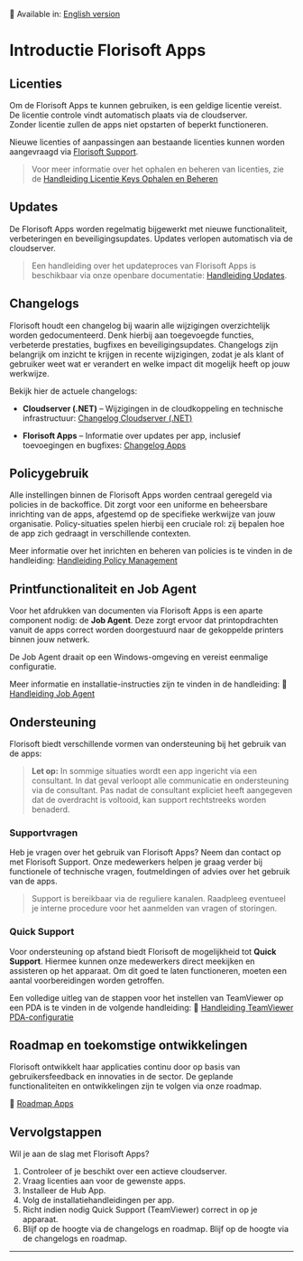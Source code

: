 📘 Available in: [English version](https://github.com/florisoft/User.Manuals/blob/main/CLOUD%20APPLICATIONS/README_EN.md)

# Introductie Florisoft Apps

## Licenties

Om de Florisoft Apps te kunnen gebruiken, is een geldige licentie vereist.  
De licentie controle vindt automatisch plaats via de cloudserver.  
Zonder licentie zullen de apps niet opstarten of beperkt functioneren.

Nieuwe licenties of aanpassingen aan bestaande licenties kunnen worden aangevraagd via [Florisoft Support](https://www.florisoft.nl/contact).

> Voor meer informatie over het ophalen en beheren van licenties, zie de [Handleiding Licentie Keys Ophalen en Beheren](#)

## Updates

De Florisoft Apps worden regelmatig bijgewerkt met nieuwe functionaliteit, verbeteringen en beveiligingsupdates. Updates verlopen automatisch via de cloudserver.

> Een handleiding over het updateproces van Florisoft Apps is beschikbaar via onze openbare documentatie: [Handleiding Updates](https://github.com/florisoft/User.Manuals/tree/main/BASIS/Updating%20Florisoft).

## Changelogs

Florisoft houdt een changelog bij waarin alle wijzigingen overzichtelijk worden gedocumenteerd. Denk hierbij aan toegevoegde functies, verbeterde prestaties, bugfixes en beveiligingsupdates. Changelogs zijn belangrijk om inzicht te krijgen in recente wijzigingen, zodat je als klant of gebruiker weet wat er verandert en welke impact dit mogelijk heeft op jouw werkwijze.

Bekijk hier de actuele changelogs:

* **Cloudserver (.NET)** – Wijzigingen in de cloudkoppeling en technische infrastructuur:
   [Changelog Cloudserver (.NET)](https://www.florisoft.nl/changelog/Changelog_Florisoft_dotnet.html)

* **Florisoft Apps** – Informatie over updates per app, inclusief toevoegingen en bugfixes:
   [Changelog Apps](https://app.florisoft.nl/apps/latest/changelog.html)

## Policygebruik

Alle instellingen binnen de Florisoft Apps worden centraal geregeld via policies in de backoffice. Dit zorgt voor een uniforme en beheersbare inrichting van de apps, afgestemd op de specifieke werkwijze van jouw organisatie. Policy-situaties spelen hierbij een cruciale rol: zij bepalen hoe de app zich gedraagt in verschillende contexten.

Meer informatie over het inrichten en beheren van policies is te vinden in de handleiding: [Handleiding Policy Management](https://github.com/florisoft/User.Manuals/blob/main/BASIS/Policy%20Management/Handleiding%20Policy%20Management%20NL.md)


## Printfunctionaliteit en Job Agent

Voor het afdrukken van documenten via Florisoft Apps is een aparte component nodig: de **Job Agent**. Deze zorgt ervoor dat printopdrachten vanuit de apps correct worden doorgestuurd naar de gekoppelde printers binnen jouw netwerk.

De Job Agent draait op een Windows-omgeving en vereist eenmalige configuratie.

Meer informatie en installatie-instructies zijn te vinden in de handleiding:
🔗 [Handleiding Job Agent](https://github.com/florisoft/User.Manuals/tree/main/CLOUD%20APPLICATIONS/Apps%20Windows/Job-Agent)

## Ondersteuning

Florisoft biedt verschillende vormen van ondersteuning bij het gebruik van de apps:

> **Let op:** In sommige situaties wordt een app ingericht via een consultant. In dat geval verloopt alle communicatie en ondersteuning via de consultant. Pas nadat de consultant expliciet heeft aangegeven dat de overdracht is voltooid, kan support rechtstreeks worden benaderd.

### Supportvragen

Heb je vragen over het gebruik van Florisoft Apps? Neem dan contact op met Florisoft Support. Onze medewerkers helpen je graag verder bij functionele of technische vragen, foutmeldingen of advies over het gebruik van de apps.

> Support is bereikbaar via de reguliere kanalen. Raadpleeg eventueel je interne procedure voor het aanmelden van vragen of storingen.

### Quick Support

Voor ondersteuning op afstand biedt Florisoft de mogelijkheid tot **Quick Support**. Hiermee kunnen onze medewerkers direct meekijken en assisteren op het apparaat. Om dit goed te laten functioneren, moeten een aantal voorbereidingen worden getroffen.

Een volledige uitleg van de stappen voor het instellen van TeamViewer op een PDA is te vinden in de volgende handleiding:
🔗 [Handleiding TeamViewer PDA-configuratie](https://github.com/florisoft/User.Manuals/tree/main/HARDWARE/PDA%20configuration/Teamviewer%20PDA)


## Roadmap en toekomstige ontwikkelingen

Florisoft ontwikkelt haar applicaties continu door op basis van gebruikersfeedback en innovaties in de sector. De geplande functionaliteiten en ontwikkelingen zijn te volgen via onze roadmap.

🔗 [Roadmap Apps](https://app.florisoft.nl/apps/latest/roadmap.html)

## Vervolgstappen

Wil je aan de slag met Florisoft Apps?

1. Controleer of je beschikt over een actieve cloudserver.
2. Vraag licenties aan voor de gewenste apps.
3. Installeer de Hub App.
4. Volg de installatiehandleidingen per app.
5. Richt indien nodig Quick Support (TeamViewer) correct in op je apparaat.
6. Blijf op de hoogte via de changelogs en roadmap. Blijf op de hoogte via de changelogs en roadmap.

---
